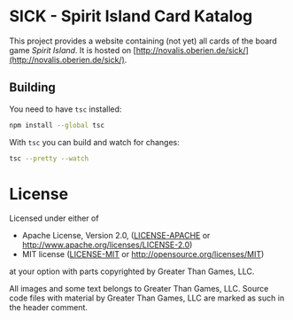 # SICK - Spirit Island Card Katalog

This project provides a website containing (not yet) all cards of the board game *Spirit Island*.
It is hosted on [http://novalis.oberien.de/sick/](http://novalis.oberien.de/sick/).

## Building

You need to have `tsc` installed:
```sh
npm install --global tsc
```

With `tsc` you can build and watch for changes:
```sh
tsc --pretty --watch
```


# License

Licensed under either of

 * Apache License, Version 2.0, ([LICENSE-APACHE](LICENSE-APACHE) or http://www.apache.org/licenses/LICENSE-2.0)
 * MIT license ([LICENSE-MIT](LICENSE-MIT) or http://opensource.org/licenses/MIT)

at your option with parts copyrighted by Greater Than Games, LLC.

All images and some text belongs to Greater Than Games, LLC.
Source code files with material by Greater Than Games, LLC are marked as such in the header comment.
